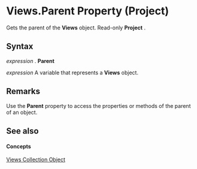
# Views.Parent Property (Project)

Gets the parent of the  **Views** object. Read-only **Project** .


## Syntax

 _expression_ . **Parent**

 _expression_ A variable that represents a **Views** object.


## Remarks

Use the  **Parent** property to access the properties or methods of the parent of an object.


## See also


#### Concepts


[Views Collection Object](53717121-f6da-d762-af97-15a819ea5d82.md)
